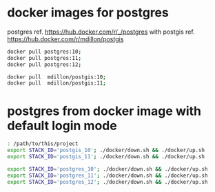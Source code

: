 # docker images for postgres
postgres     ref. https://hub.docker.com/r/_/postgres
with postgis ref. https://hub.docker.com/r/mdillon/postgis
```bash
docker pull postgres:10;
docker pull postgres:11;
docker pull postgres:12;

docker pull  mdillon/postgis:10;
docker pull  mdillon/postgis:11;
```


# postgres from docker image with default login mode
```bash
: /path/to/this/project
export STACK_ID='postgis_10'; ./docker/down.sh && ./docker/up.sh
export STACK_ID='postgis_11'; ./docker/down.sh && ./docker/up.sh

export STACK_ID='postgres_10'; ./docker/down.sh && ./docker/up.sh
export STACK_ID='postgres_11'; ./docker/down.sh && ./docker/up.sh
export STACK_ID='postgres_12'; ./docker/down.sh && ./docker/up.sh
